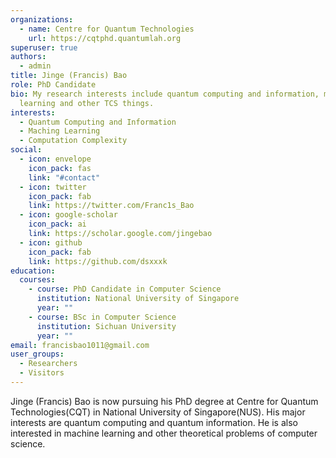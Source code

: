 ```yaml
---
organizations:
  - name: Centre for Quantum Technologies
    url: https://cqtphd.quantumlah.org
superuser: true
authors:
  - admin
title: Jinge (Francis) Bao
role: PhD Candidate
bio: My research interests include quantum computing and information, machine
  learning and other TCS things.
interests:
  - Quantum Computing and Information
  - Maching Learning
  - Computation Complexity
social:
  - icon: envelope
    icon_pack: fas
    link: "#contact"
  - icon: twitter
    icon_pack: fab
    link: https://twitter.com/Franc1s_Bao
  - icon: google-scholar
    icon_pack: ai
    link: https://scholar.google.com/jingebao
  - icon: github
    icon_pack: fab
    link: https://github.com/dsxxxk
education:
  courses:
    - course: PhD Candidate in Computer Science
      institution: National University of Singapore
      year: ""
    - course: BSc in Computer Science
      institution: Sichuan University
      year: ""
email: francisbao1011@gmail.com
user_groups:
  - Researchers
  - Visitors
---
```

Jinge (Francis) Bao is now pursuing his PhD degree at Centre for Quantum Technologies(CQT) in National University of Singapore(NUS). His major interests are quantum computing and quantum information. He is also interested in machine learning and other theoretical problems of computer science.